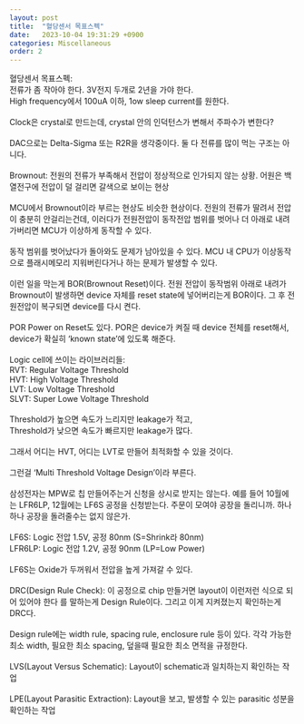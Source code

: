 ```yaml
---
layout: post
title:  "혈당센서 목표스펙"
date:   2023-10-04 19:31:29 +0900
categories: Miscellaneous
order: 2
---
```


혈당센서 목표스펙:<br>
전류가 좀 작아야 한다. 3V전지 두개로 2년을 가야 한다.<br>
High frequency에서 100uA 이하, 1ow sleep current를 원한다.<br>
<br>
Clock은 crystal로 만드는데, crystal 안의 인덕턴스가 변해서 주파수가 변한다?<br>
<br>
DAC으로는 Delta-Sigma 또는 R2R을 생각중이다. 둘 다 전류를 많이 먹는 구조는 아니다.<br>
<br>
Brownout: 전원의 전류가 부족해서 전압이 정상적으로 인가되지 않는 상황. 어원은 백열전구에 전압이 덜 걸리면 갈색으로 보이는 현상<br>
<br>
MCU에서 Brownout이라 부르는 현상도 비슷한 현상이다. 전원의 전류가 딸려서 전압이 충분히 안걸리는건데, 이러다가 전원전압이 동작전압 범위를 벗어나 더 아래로 내려가버리면 MCU가 이상하게 동작할 수 있다.<br>
<br>
동작 범위를 벗어났다가 돌아와도 문제가 남아있을 수 있다. MCU 내 CPU가 이상동작으로 플래시메모리 지워버린다거나 하는 문제가 발생할 수 있다.<br>
<br>
이런 일을 막는게 BOR(Brownout Reset)이다. 전원 전압이 동작범위 아래로 내려가 Brownout이 발생하면 device 자체를 reset state에 넣어버리는게 BOR이다. 그 후 전원전압이 복구되면 device를 다시 켠다.<br>
<br>
POR Power on Reset도 있다. POR은 device가 켜질 때 device 전체를 reset해서, device가 확실히 ‘known state’에 있도록 해준다.<br>
<br>
Logic cell에 쓰이는 라이브러리들:<br>
RVT: Regular Voltage Threshold<br>
HVT: High Voltage Threshold<br>
LVT: Low Voltage Threshold<br>
SLVT: Super Lowe Voltage Threshold<br>
<br>
Threshold가 높으면 속도가 느리지만 leakage가 적고,<br>
Threshold가 낮으면 속도가 빠르지만 leakage가 많다.<br>
<br>
그래서 어디는 HVT, 어디는 LVT로 만들어 최적화할 수 있을 것이다.<br>
<br>
그런걸 ‘Multi Threshold Voltage Design’이라 부른다.<br>
<br>
삼성전자는 MPW로 칩 만들어주는거 신청을 상시로 받지는 않는다. 예를 들어 10월에는 LFR6LP, 12월에는 LF6S 공정을 신청받는다. 주문이 모여야 공장을 돌리니까. 하나하나 공장을 돌려줄수는 없지 않은가.<br>
<br>
LF6S: Logic 전압 1.5V, 공정 80nm (S=Shrink라 80nm)<br>
LFR6LP: Logic 전압 1.2V, 공정 90nm (LP=Low Power)<br>
<br>
LF6S는 Oxide가 두꺼워서 전압을 높게 가져갈 수 있다.<br>
<br>
DRC(Design Rule Check): 이 공정으로 chip 만들거면 layout이 이런저런 식으로 되어 있어야 한다 를 말하는게 Design Rule이다. 그리고 이게 지켜졌는지 확인하는게 DRC다.<br>
<br>
Design rule에는 width rule, spacing rule, enclosure rule 등이 있다. 각각 가능한 최소 width, 필요한 최소 spacing, 덮을때 필요한 최소 면적을 규정한다.<br>
<br>
LVS(Layout Versus Schematic): Layout이 schematic과 일치하는지 확인하는 작업<br>
<br>
LPE(Layout Parasitic Extraction): Layout을 보고, 발생할 수 있는 parasitic 성분을 확인하는 작업<br>
